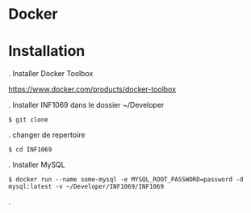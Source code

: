 # Docker

# Installation

. Installer Docker Toolbox

https://www.docker.com/products/docker-toolbox

. Installer INF1069 dans le dossier ~/Developer

```
$ git clone 
```

. changer de repertoire

```
$ cd INF1069
```

. Installer MySQL

```
$ docker run --name some-mysql -e MYSQL_ROOT_PASSWORD=password -d mysql:latest -v ~/Developer/INF1069/INF1069
```

. 
